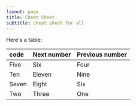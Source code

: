 ```yaml
---
layout: page
title: Cheat Sheet
subtitle: cheat sheet for all
---
```



Here's a table:

| code | Next number | Previous number |
| :------ |:--- | :--- |
| Five | Six | Four |
| Ten | Eleven | Nine |
| Seven | Eight | Six |
| Two | Three | One |
